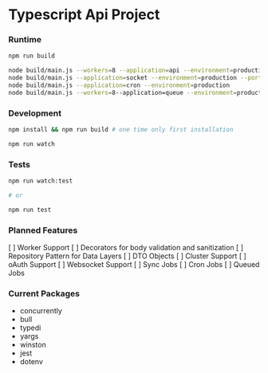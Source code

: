 # Typescript Api Project

### Runtime
```bash
npm run build

node build/main.js --workers=8 --application=api --environment=production --port=8117
node build/main.js --application=socket --environment=production --port=8118
node build/main.js --application=cron --environment=production
node build/main.js --workers=8--application=queue --environment=production
```

### Development
```bash
npm install && npm run build # one time only first installation

npm run watch
```

### Tests
```bash
npm run watch:test

# or 

npm run test
```

### Planned Features
[ ] Worker Support
[ ] Decorators for body validation and sanitization
[ ] Repository Pattern for Data Layers
[ ] DTO Objects
[ ] Cluster Support
[ ] oAuth Support
[ ] Websocket Support
[ ] Sync Jobs
[ ] Cron Jobs
[ ] Queued Jobs

### Current Packages
* concurrently
* bull
* typedi
* yargs
* winston
* jest
* dotenv